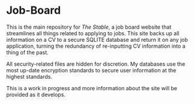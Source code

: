 # Job-Board

This is the main repository for *The Stable*, a job board website that streamlines all things related to applying to jobs. This site backs up all information on a CV to a secure SQLITE database and return it on any job application, turning the redundancy of re-inputting CV information into a thing of the past.

All security-related files are hidden for discretion. My databases use the most up-date encryption standards to secure user information at the highest standards.

This is a work in progress and more information about the site will be provided as it develops.
